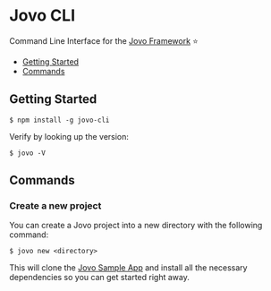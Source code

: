 # Jovo CLI

Command Line Interface for the [Jovo Framework](https://github.com/jovotech/jovo-framework-nodejs) ⭐️


* [Getting Started](#getting-started)
* [Commands](#commands)


## Getting Started

```
$ npm install -g jovo-cli
```

Verify by looking up the version:
```
$ jovo -V
```


## Commands


### Create a new project

You can create a Jovo project into a new directory with the following command:

```
$ jovo new <directory>
```

This will clone the [Jovo Sample App](https://github.com/jovotech/jovo-sample-voice-app-nodejs) and install all the necessary dependencies so you can get started right away.